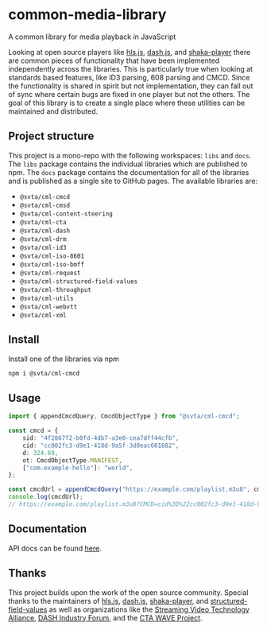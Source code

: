 # common-media-library

A common library for media playback in JavaScript

Looking at open source players like [hls.js](https://github.com/video-dev/hls.js/), [dash.js](https://github.com/Dash-Industry-Forum/dash.js/), and [shaka-player](https://github.com/shaka-project/shaka-player) there are common pieces of functionality that have been implemented independently across the libraries. This is particularly true when looking at standards based features, like ID3 parsing, 608 parsing and CMCD. Since the functionality is shared in spirit but not implementation, they can fall out of sync where certain bugs are fixed in one player but not the others. The goal of this library is to create a single place where these utilities can be maintained and distributed.

## Project structure

This project is a mono-repo with the following workspaces: `libs` and `docs`. The `libs` package contains the individual libraries which are published to npm. The `docs` package contains the documentation for all of the libraries and is published as a single site to GitHub pages. The available libraries are:

- `@svta/cml-cmcd`
- `@svta/cml-cmsd`
- `@svta/cml-content-steering`
- `@svta/cml-cta`
- `@svta/cml-dash`
- `@svta/cml-drm`
- `@svta/cml-id3`
- `@svta/cml-iso-8601`
- `@svta/cml-iso-bmff`
- `@svta/cml-request`
- `@svta/cml-structured-field-values`
- `@svta/cml-throughput`
- `@svta/cml-utils`
- `@svta/cml-webvtt`
- `@svta/cml-xml`

## Install

Install one of the libraries via npm

```bash
npm i @svta/cml-cmcd
```

## Usage

```typescript
import { appendCmcdQuery, CmcdObjectType } from "@svta/cml-cmcd";

const cmcd = {
	sid: "4f2867f2-b0fd-4db7-a3e0-cea7dff44cfb",
	cid: "cc002fc3-d9e1-418d-9a5f-3d0eac601882",
	d: 324.69,
	ot: CmcdObjectType.MANIFEST,
	["com.example-hello"]: "world",
};

const cmcdUrl = appendCmcdQuery("https://example.com/playlist.m3u8", cmcd);
console.log(cmcdUrl);
// https://example.com/playlist.m3u8?CMCD=cid%3D%22cc002fc3-d9e1-418d-9a5f-3d0eac601882%22%2Ccom.example-hello%3D%22world%22%2Cd%3D325%2Cot%3Dm%2Csid%3D%224f2867f2-b0fd-4db7-a3e0-cea7dff44cfb%22
```

## Documentation

API docs can be found [here](https://streaming-video-technology-alliance.github.io/common-media-library/).

## Thanks

This project builds upon the work of the open source community. Special thanks to the maintainers of [hls.js](https://github.com/video-dev/hls.js/), [dash.js](https://github.com/dash-industry-forum/dash.js/), [shaka-player](https://github.com/shaka-project/shaka-player), and [structured-field-values](https://github.com/Jxck/structured-field-values) as well as organizations like the [Streaming Video Technology Alliance](https://www.svta.org/), [DASH Industry Forum](https://dashif.org/), and the [CTA WAVE Project](https://www.cta.tech/Resources/Standards/WAVE-Project).
